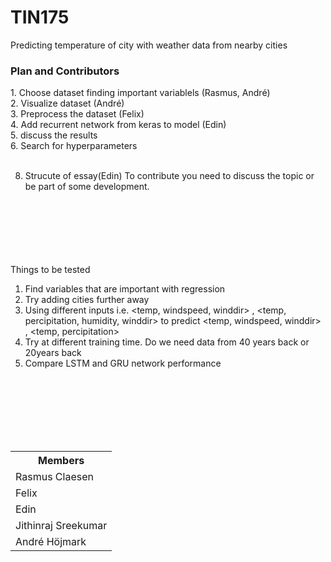 # TIN175
Predicting temperature of city with weather data from nearby cities



<H3> Plan and Contributors</H3>
1. Choose dataset finding important variablels (Rasmus, André)<br>
2. Visualize dataset (André)<br>
3. Preprocess the dataset (Felix) <br>
4. Add recurrent network from keras to model (Edin) <br>
5. discuss the results <br>
6. Search for hyperparameters<br><br>

8. Strucute of essay(Edin)
To contribute you need to discuss the topic or be part of some development.

<br><br><br><br><br><br>
Things to be tested <br>
1. Find variables that are important with regression<br>
2. Try adding cities further away<br>
3. Using different inputs i.e. <temp, windspeed, winddir> , <temp, percipitation, humidity, winddir>
   to predict <temp, windspeed, winddir> , <temp, percipitation><br>
4. Try at different training time. Do we need data from 40 years back or 20years back<br>
5. Compare LSTM and GRU network performance<br>



<br><br><br><br><br><br>


<table class="tg">
  <tr>
    <th class="tg-0lax"><span style="font-weight:bold">Members</span></th>
  </tr>
  <tr>
    <td class="tg-0lax">Rasmus Claesen</td>
  </tr>
  <tr>
    <td class="tg-0lax">Felix</td>
  </tr>
  <tr>
    <td class="tg-0lax">Edin</td>
  </tr>
  <tr>
    <td class="tg-0lax">Jithinraj Sreekumar</td>
  </tr>
  <tr>
    <td class="tg-0lax">André Höjmark</td>
  </tr>
</table>
